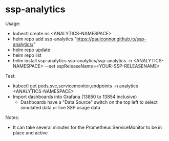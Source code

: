 # ssp-analytics

Usage:
- kubectl create ns \<ANALYTICS-NAMESPACE\>
- helm repo add ssp-analytics  "https://paulconnor.github.io/ssp-analytics/"
- helm repo update
- helm repo list
- helm install ssp-analytics ssp-analytics/ssp-analytics -n \<ANALYTICS-NAMESPACE\> --set sspReleaseName=\<YOUR-SSP-RELEASENAME\>

Test:
- kubectl get pods,svc,servicemonitor,endpoints -n analytics \<ANALYTICS-NAMESPACE\>
- Import dashboards into Grafana (13850 to 13854 inclusive)
  - Dashboards have a "Data Source" switch on the top left to select simulated data or live SSP usage data

Notes:
- It can take several minutes for the Prometheus ServiceMonitor to be in place and active
